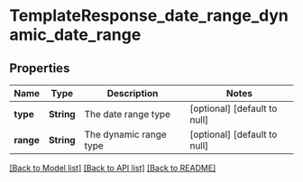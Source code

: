# TemplateResponse_date_range_dynamic_date_range
## Properties

| Name | Type | Description | Notes |
|------------ | ------------- | ------------- | -------------|
| **type** | **String** | The date range type | [optional] [default to null] |
| **range** | **String** | The dynamic range type | [optional] [default to null] |

[[Back to Model list]](../README.md#documentation-for-models) [[Back to API list]](../README.md#documentation-for-api-endpoints) [[Back to README]](../README.md)

